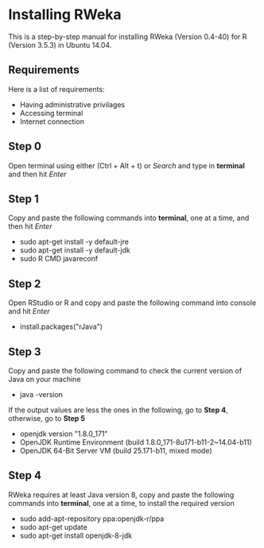 # Installing RWeka
This is a step-by-step manual for installing RWeka (Version 0.4-40) for R (Version 3.5.3) in Ubuntu 14.04. 

## Requirements
Here is a list of requirements:
 - Having administrative privilages
 - Accessing terminal
 - Internet connection

## Step 0
Open terminal using either (Ctrl + Alt + t) or *Search* and type in **terminal** and then hit *Enter*

## Step 1
Copy and paste the following commands into **terminal**, one at a time, and then hit *Enter*
 - sudo apt-get install -y default-jre
 - sudo apt-get install -y default-jdk
 - sudo R CMD javareconf
 
## Step 2
Open RStudio or R and copy and paste the following command into console and hit *Enter*
 - install.packages("rJava")
 
## Step 3
Copy and paste the following command to check the current version of Java on your machine
 - java -version
 
If the output values are less the ones in the following, go to **Step 4**, otherwise, go to **Step 5** 
- openjdk version "1.8.0_171"
- OpenJDK Runtime Environment (build 1.8.0_171-8u171-b11-2~14.04-b11)
- OpenJDK 64-Bit Server VM (build 25.171-b11, mixed mode)

## Step 4 
RWeka requires at least Java version 8, copy and paste the following commands into **terminal**, one at a time, to install the required version
 - sudo add-apt-repository ppa:openjdk-r/ppa
 - sudo apt-get update
 - sudo apt-get install openjdk-8-jdk

